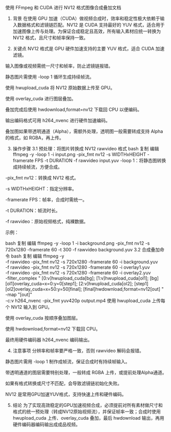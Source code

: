 使用 FFmpeg 和 CUDA 进行 NV12 格式图像合成叠加文档
1. 背景
在使用 GPU 加速（CUDA）做视频合成时，效率和稳定性极大依赖于输入数据格式和滤镜链匹配。NV12 是 CUDA 支持最好的 YUV 格式，适合用于加速图像上传与处理。为保证合成稳定且高效，所有输入素材应统一转换为 NV12 格式，且尺寸和帧率保持一致。

2. 关键点
NV12 格式是 GPU 硬件加速支持的主要 YUV 格式，适合 CUDA 加速滤镜。

输入图像或视频需统一尺寸和帧率，防止滤镜链报错。

静态图片需使用 -loop 1 循环生成持续帧流。

使用 hwupload_cuda 将 NV12 原始数据上传至 GPU。

使用 overlay_cuda 进行图层叠加。

叠加完成后使用 hwdownload,format=nv12 下载回 CPU 以便编码。

输出编码格式可用 h264_nvenc 进行硬件加速编码。

叠加图如果带透明通道（Alpha），需额外处理，透明图一般需要转成支持 Alpha 的格式，如 RGBA，再上传。

3. 操作步骤
3.1 预处理：将图片转换成 NV12 rawvideo 格式
bash
复制
编辑
ffmpeg -y -loop 1 -i input.png -pix_fmt nv12 -s WIDTHxHEIGHT -framerate FPS -t DURATION -f rawvideo input.yuv
-loop 1：将静态图转换成持续帧流，方便合成。

-pix_fmt nv12：转换成 NV12 格式。

-s WIDTHxHEIGHT：指定分辨率。

-framerate FPS：帧率，合成时需统一。

-t DURATION：帧流时长。

-f rawvideo：原始视频格式，纯裸数据。

示例：

bash
复制
编辑
ffmpeg -y -loop 1 -i background.png -pix_fmt nv12 -s 720x1280 -framerate 60 -t 300 -f rawvideo background.yuv
3.2 合成叠加命令
bash
复制
编辑
ffmpeg -y \
 -f rawvideo -pix_fmt nv12 -s 720x1280 -framerate 60 -i background.yuv \
 -f rawvideo -pix_fmt nv12 -s 720x1280 -framerate 60 -i overlay1.yuv \
 -f rawvideo -pix_fmt nv12 -s 720x1280 -framerate 60 -i overlay2.yuv \
 -filter_complex "
   [0:v]hwupload_cuda[bg];
   [1:v]hwupload_cuda[ol1];
   [bg][ol1]overlay_cuda=x=0:y=0[step1];
   [2:v]hwupload_cuda[ol2];
   [step1][ol2]overlay_cuda=x=50:y=50[final];
   [final]hwdownload,format=nv12[out]
 " \
 -map "[out]" \
 -c:v h264_nvenc -pix_fmt yuv420p output.mp4
使用 hwupload_cuda 上传每个 NV12 输入到 GPU。

使用 overlay_cuda 按顺序叠加图层。

使用 hwdownload,format=nv12 下载回 CPU。

最终用硬件编码器 h264_nvenc 编码输出。

4. 注意事项
分辨率和帧率要严格一致，否则 rawvideo 解码会报错。

静态图片需用 -loop 1 制作成帧流，保证合成时有持续帧输入。

带透明通道的图层需要特别处理，一般转成 RGBA 上传，或提前处理Alpha通道。

如果有格式转换或尺寸不匹配，会导致滤镜链初始化失败。

NV12 是常用GPU加速YUV格式，支持快速上传和硬件编码。

5. 结论
为了实现高效稳定的GPU加速视频合成，必须提前对所有素材做尺寸和格式的统一预处理（转成NV12原始视频流），并保证帧率一致；合成时使用 hwupload_cuda 上传、overlay_cuda 叠加，最后 hwdownload 输出，再用硬件编码器编码输出成成品视频。


